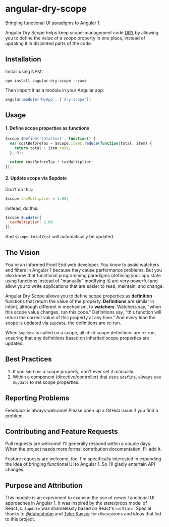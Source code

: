 # angular-dry-scope

Bringing functional UI paradigms to Angular 1.

Angular Dry Scope helps keep scope-management code [DRY](http://c2.com/cgi/wiki?DontRepeatYourself) by allowing you to define the value of a scope property in one place, instead of updating it in disjointed parts of the code.

## Installation

Install using NPM:

```
npm install angular-dry-scope --save
```

Then import it as a module in your Angular app:

```js
angular.module('MyApp', ['dry-scope'])
```

## Usage

#### 1. Define scope properties as functions

```js
$scope.$define('totalCost', function() {
  var costBeforeTax = $scope.items.reduce(function(total, item) {
    return total + item.cost;
  }, 0);

  return costBeforeTax * taxMultiplier;
});
```

#### 2. Update scope via $update

Don't do this:

```js
$scope.taxMultiplier = 1.08;
```

Instead, do this:

```js
$scope.$update({
  taxMultiplier: 1.08
});
```

And `$scope.totalCost` will automatically be updated.

## The Vision

You're an informed Front End web developer. You know to avoid watchers and filters in Angular 1 because they cause performance problems. But you also know that functional programming paradigms (defining your app state using functions instead of "manually" modifying it) are very powerful and allow you to write applications that are easier to read, maintain, and change.

Angular Dry Scope allows you to define scope properties as **definition** functions that return the value of the property. **Definitions** are similar in intent, although different in mechanism, to **watchers**. Watchers say, "when this scope value changes, run this code." Definitions say, "this function will return the correct value of this property at any time." And every time the scope is updated via `$update`, the definitions are re-run.

When `$update` is called on a scope, all child scope definitions are re-run, ensuring that any definitions based on inherited scope properties are updated.

## Best Practices

1. If you `$define` a scope property, don't ever set it manually.
2. Within a component (directive/controller) that uses `$define`, always use `$update` to set scope properties.

## Reporting Problems

Feedback is always welcome! Please open up a GitHub issue if you find a problem.

## Contributing and Feature Requests

Pull requests are welcome! I'll generally respond within a couple days. When the project needs more formal contribution documentation, I'll add it.

Feature requests are welcome, too. I'm specifically interested in expanding the idea of bringing functional UI to Angular 1. So I'll gladly entertain API changes.

## Purpose and Attribution

This module is an experiment to examine the use of newer functional UI approaches in Angular 1. It was inspired by the state/props model of React.js. `$update` was shamelessly based on React's `setState`. Special thanks to [@duhduhdan](https://github.com/duhduhdan) and [Tyler Kayser](https://github.com/tylerkayser) for discussions and ideas that led to this project.
